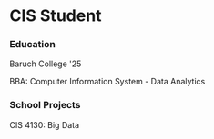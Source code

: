 # CIS Student

### Education
Baruch College '25

BBA: Computer Information System - Data Analytics

### School Projects
CIS 4130: Big Data
